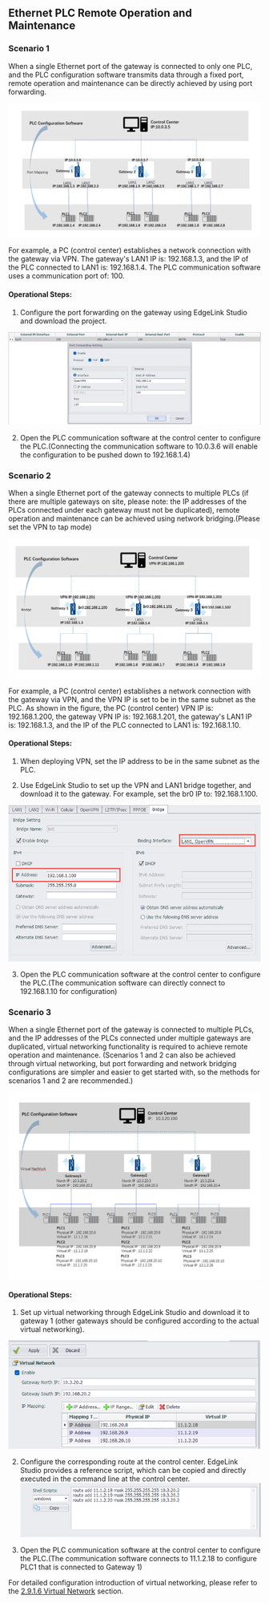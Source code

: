 ## Ethernet PLC Remote Operation and Maintenance

### Scenario 1

When a single Ethernet port of the gateway is connected to only one PLC, and the PLC configuration software transmits data through a fixed port, remote operation and maintenance can be directly achieved by using port forwarding.

![](./TCP001.png)


For example, a PC (control center) establishes a network connection with the gateway via VPN. The gateway's LAN1 IP is: 192.168.1.3, and the IP of the PLC connected to LAN1 is: 192.168.1.4. The PLC communication software uses a communication port of: 100.

#### Operational Steps:

1. Configure the port forwarding on the gateway using EdgeLink Studio and download the project.

![](./TCP002.png)

2. Open the PLC communication software at the control center to configure the PLC.(Connecting the communication software to 10.0.3.6 will enable the configuration to be pushed down to 192.168.1.4)

### Scenario 2

When a single Ethernet port of the gateway connects to multiple PLCs (if there are multiple gateways on site, please note: the IP addresses of the PLCs connected under each gateway must not be duplicated), remote operation and maintenance can be achieved using network bridging.(Please set the VPN to tap mode)

![](TCP003.png)

For example, a PC (control center) establishes a network connection with the gateway via VPN, and the VPN IP is set to be in the same subnet as the PLC. As shown in the figure, the PC (control center) VPN IP is: 192.168.1.200, the gateway VPN IP is: 192.168.1.201, the gateway's LAN1 IP is: 192.168.1.3, and the IP of the PLC connected to LAN1 is: 192.168.1.10.

#### Operational Steps:

1. When deploying VPN, set the IP address to be in the same subnet as the PLC.

2. Use EdgeLink Studio to set up the VPN and LAN1 bridge together, and download it to the gateway. For example, set the br0 IP to: 192.168.1.100.

![](TCP004.png)


3. Open the PLC communication software at the control center to configure the PLC.(The communication software can directly connect to 192.168.1.10 for configuration)

### Scenario 3

When a single Ethernet port of the gateway is connected to multiple PLCs, and the IP addresses of the PLCs connected under multiple gateways are duplicated, virtual networking functionality is required to achieve remote operation and maintenance. (Scenarios 1 and 2 can also be achieved through virtual networking, but port forwarding and network bridging configurations are simpler and easier to get started with, so the methods for scenarios 1 and 2 are recommended.)

![](TCP005.png)


#### Operational Steps:

1. Set up virtual networking through EdgeLink Studio and download it to gateway 1 (other gateways should be configured according to the actual virtual networking).

![](TCP006.png)

2. Configure the corresponding route at the control center. EdgeLink Studio provides a reference script, which can be copied and directly executed in the command line at the control center.
![](TCP007.png)

3. Open the PLC communication software at the control center to configure the PLC.(The communication software connects to 11.1.2.18 to configure PLC1 that is connected to Gateway 1)

For detailed configuration introduction of virtual networking, please refer to the [2.9.1.6 Virtual Network](../systemsetting/VirtualNetwork.html) section.
